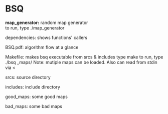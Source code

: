 # BSQ

<strong>map_generator:</strong> random map generator<br />
    to run, type ./map_generator <col> <row> <density>

dependencies: shows functions' callers

BSQ.pdf: algorithm flow at a glance

Makefile: makes bsq executable from srcs & includes
type make
to run, type ./bsq <good><bad>_maps/<mapfile>
Note: mutiple maps can be loaded. Also can read from stdin via <
		
srcs: source directory

includes: include directory

good_maps: some good maps

bad_maps: some bad maps

